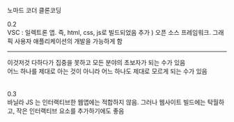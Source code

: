 노마드 코더 클론코딩

0.2 <br/>
VSC : 일렉트론 앱. 즉, html, css, js로 빌드되었음 
추가 ) 오픈 소스 프레임워크. 그래픽 사용자 애플리케이션의 개발을 가능하게 함 

---
이것저것 다하다가 집중을 못하고 모든 분야의 초보자가 되는 수가 있음 <br/>
어느 하나를 제대로 아는 것이 아니라 어느 하나도 제대로 모르게 되는 수가 있음 <br/>
<br/>
<br/>
0.3<br/>
바닐라 JS 는 인터랙티브한 웹앱에는 적합하지 않음. 그러나 웹사이트 빌드에는 탁월하고, 작은 인터랙티브 요소를 추가하기에도 좋음 


